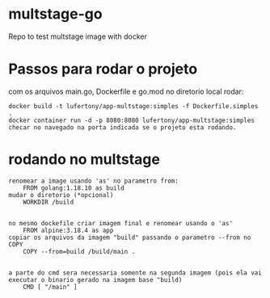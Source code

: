 # multstage-go
Repo to test multstage image with docker

# Passos para rodar o projeto
com os arquivos main.go, Dockerfile e go.mod no diretorio local
rodar:

    docker build -t lufertony/app-multstage:simples -f Dockerfile.simples . 
    docker container run -d -p 8080:8080 lufertony/app-multstage:simples
    checar no navegado na porta indicada se o projeto esta rodando.

# rodando no multstage
    renomear a image usando 'as' no parametro from:
        FROM golang:1.18.10 as build
    mudar o diretorio (*opcional)
        WORKDIR /build


    no mesmo dockefile criar imagem final e renomear usando o 'as'
        FROM alpine:3.18.4 as app
    copiar os arquivos da imagem "build" passando o parametro --from no COPY
        COPY --from=build /build/main .


    a parte do cmd sera necessaria somente na segunda imagem (pois ela vai executar o binario gerado na imagem base "build)
        CMD [ "/main" ]